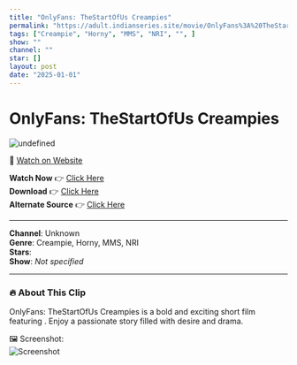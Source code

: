 ```yaml
---
title: "OnlyFans: TheStartOfUs Creampies"
permalink: "https://adult.indianseries.site/movie/OnlyFans%3A%20TheStartOfUs%20Creampies"
tags: ["Creampie", "Horny", "MMS", "NRI", "", ]
show: ""
channel: ""
star: []
layout: post
date: "2025-01-01"
---
```


# OnlyFans: TheStartOfUs Creampies

![undefined](https://desisins.com/wp-content/uploads/2024/08/Creampie-Compilations-MMS-DesiSins.com_.jpg)

🔗 [Watch on Website](https://adult.indianseries.site/movie/OnlyFans%3A%20TheStartOfUs%20Creampies)

**Watch Now** 👉 [Click Here](https://adult.indianseries.site/movie/OnlyFans%3A%20TheStartOfUs%20Creampies)  
**Download** 👉 [Click Here](https://adult.indianseries.site/movie/OnlyFans%3A%20TheStartOfUs%20Creampies)  
**Alternate Source** 👉 [Click Here](https://adult.indianseries.site/movie/OnlyFans%3A%20TheStartOfUs%20Creampies)

---

**Channel**: Unknown  
**Genre**: Creampie, Horny, MMS, NRI  
**Stars**:   
**Show**: *Not specified*

---

### 🔥 About This Clip

OnlyFans: TheStartOfUs Creampies is a bold and exciting short film featuring . Enjoy a passionate story filled with desire and drama.
 
🖼️ Screenshot:  
![Screenshot](https://desisins.com/wp-content/uploads/2024/08/Creampie-Compilations-MMS-DesiSins.com_.jpg)
